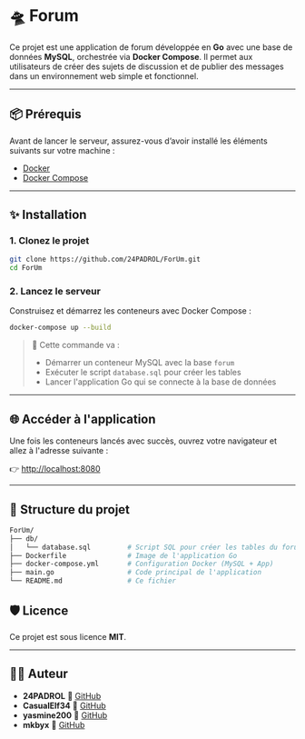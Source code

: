 # 🛸 Forum

Ce projet est une application de forum développée en **Go** avec une base de données **MySQL**, orchestrée via **Docker Compose**. Il permet aux utilisateurs de créer des sujets de discussion et de publier des messages dans un environnement web simple et fonctionnel.

---

## 📦 Prérequis

Avant de lancer le serveur, assurez-vous d’avoir installé les éléments suivants sur votre machine :

- [Docker](https://www.docker.com/)
- [Docker Compose](https://docs.docker.com/compose/)

---

## ✨ Installation

### 1. Clonez le projet

```bash
git clone https://github.com/24PADROL/ForUm.git
cd ForUm
```

### 2. Lancez le serveur

Construisez et démarrez les conteneurs avec Docker Compose :

```bash
docker-compose up --build
```

> 🐳 Cette commande va :
> - Démarrer un conteneur MySQL avec la base `forum`
> - Exécuter le script `database.sql` pour créer les tables
> - Lancer l'application Go qui se connecte à la base de données

---

## 🌐 Accéder à l'application

Une fois les conteneurs lancés avec succès, ouvrez votre navigateur et allez à l'adresse suivante :

👉 [http://localhost:8080](http://localhost:8080)

---

## 📁 Structure du projet

```bash
ForUm/
├── db/
│   └── database.sql         # Script SQL pour créer les tables du forum
├── Dockerfile               # Image de l'application Go
├── docker-compose.yml       # Configuration Docker (MySQL + App)
├── main.go                  # Code principal de l'application
└── README.md                # Ce fichier
```

## 🛡️ Licence

Ce projet est sous licence **MIT**.

---

## 👨‍💻 Auteur

- **24PADROL**
🔗 [GitHub](https://github.com/24PADROL)
- **CasualElf34**
🔗 [GitHub](https://github.com/CasualElf34)
- **yasmine200**
🔗 [GitHub](https://github.com/yasmine200)
- **mkbyx**
🔗 [GitHub](https://github.com/mkbyx)
